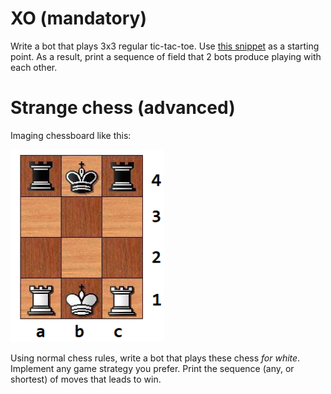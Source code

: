 # XO (mandatory) #
Write a bot that plays 3x3 regular tic-tac-toe.
Use [this snippet](https://github.com/hsu-ai-course/hsu.ai/blob/master/code/02.%20Ti%D1%81-Ta%D1%81-Toe.ipynb) as a starting point.
As a result, print a sequence of field that 2 bots produce playing with each other.

# Strange chess (advanced) #
Imaging chessboard like this:

![chess](./chess.png)

Using normal chess rules, write a bot that plays these chess *for white*.
Implement any game strategy you prefer.
Print the sequence (any, or shortest) of moves that leads to win.
